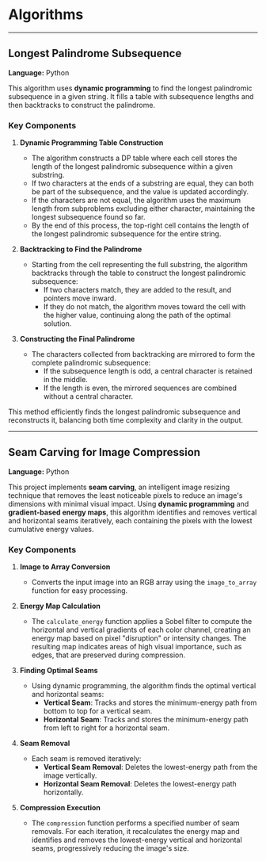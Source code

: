 # Algorithms

---

## Longest Palindrome Subsequence

**Language:** Python

This algorithm uses **dynamic programming** to find the longest palindromic subsequence in a given string. It fills a table with subsequence lengths and then backtracks to construct the palindrome.

### Key Components

1. **Dynamic Programming Table Construction**
   - The algorithm constructs a DP table where each cell stores the length of the longest palindromic subsequence within a given substring.
   - If two characters at the ends of a substring are equal, they can both be part of the subsequence, and the value is updated accordingly.
   - If the characters are not equal, the algorithm uses the maximum length from subproblems excluding either character, maintaining the longest subsequence found so far.
   - By the end of this process, the top-right cell contains the length of the longest palindromic subsequence for the entire string.

2. **Backtracking to Find the Palindrome**
   - Starting from the cell representing the full substring, the algorithm backtracks through the table to construct the longest palindromic subsequence:
     - If two characters match, they are added to the result, and pointers move inward.
     - If they do not match, the algorithm moves toward the cell with the higher value, continuing along the path of the optimal solution.

3. **Constructing the Final Palindrome**
   - The characters collected from backtracking are mirrored to form the complete palindromic subsequence:
     - If the subsequence length is odd, a central character is retained in the middle.
     - If the length is even, the mirrored sequences are combined without a central character.

This method efficiently finds the longest palindromic subsequence and reconstructs it, balancing both time complexity and clarity in the output.

---

## Seam Carving for Image Compression

**Language:** Python

This project implements **seam carving**, an intelligent image resizing technique that removes the least noticeable pixels to reduce an image's dimensions with minimal visual impact. Using **dynamic programming** and **gradient-based energy maps**, this algorithm identifies and removes vertical and horizontal seams iteratively, each containing the pixels with the lowest cumulative energy values.

### Key Components

1. **Image to Array Conversion**
   - Converts the input image into an RGB array using the `image_to_array` function for easy processing.

2. **Energy Map Calculation**
   - The `calculate_energy` function applies a Sobel filter to compute the horizontal and vertical gradients of each color channel, creating an energy map based on pixel "disruption" or intensity changes. The resulting map indicates areas of high visual importance, such as edges, that are preserved during compression.

3. **Finding Optimal Seams**
   - Using dynamic programming, the algorithm finds the optimal vertical and horizontal seams:
     - **Vertical Seam**: Tracks and stores the minimum-energy path from bottom to top for a vertical seam.
     - **Horizontal Seam**: Tracks and stores the minimum-energy path from left to right for a horizontal seam.

4. **Seam Removal**
   - Each seam is removed iteratively:
     - **Vertical Seam Removal**: Deletes the lowest-energy path from the image vertically.
     - **Horizontal Seam Removal**: Deletes the lowest-energy path horizontally.

5. **Compression Execution**
   - The `compression` function performs a specified number of seam removals. For each iteration, it recalculates the energy map and identifies and removes the lowest-energy vertical and horizontal seams, progressively reducing the image's size.
